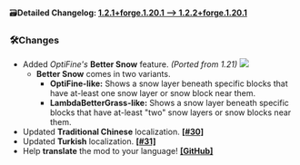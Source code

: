 🗃️**Detailed Changelog: [1.2.1+forge.1.20.1 --> 1.2.2+forge.1.20.1](https://github.com/UltimatChamp/BetterGrassify/compare/1.2.1+forge.1.20.1...1.2.2+forge.1.20.1)**

### 🛠️Changes

- Added _OptiFine's_ **Better Snow** feature. _(Ported from 1.21)_
  ![](https://optifine.readthedocs.io/_images/selection1.webp)
    - **Better Snow** comes in two variants.
        - **OptiFine-like:** Shows a snow layer beneath specific blocks that have at-least one snow layer or snow block near them.
        - **LambdaBetterGrass-like:** Shows a snow layer beneath specific blocks that have at-least "two" snow layers or snow blocks near them.
- Updated **Traditional Chinese** localization. [**[#30]**](https://github.com/UltimatChamp/BetterGrassify/issues/30)
- Updated **Turkish** localization. [**[#31]**](https://github.com/UltimatChamp/BetterGrassify/issues/31)
- Help **translate** the mod to your language! [**[GitHub]**](https://github.com/UltimatChamp/BetterGrassify)
